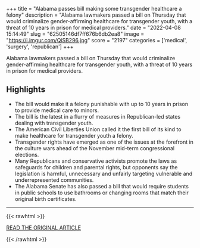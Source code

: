 +++
title = "Alabama passes bill making some transgender healthcare a felony"
description = "Alabama lawmakers passed a bill on Thursday that would criminalize gender-affirming healthcare for transgender youth, with a threat of 10 years in prison for medical providers."
date = "2022-04-08 15:14:49"
slug = "62505146df7ff676b6db2ea8"
image = "https://i.imgur.com/QiSB296.jpg"
score = "2197"
categories = ['medical', 'surgery', 'republican']
+++

Alabama lawmakers passed a bill on Thursday that would criminalize gender-affirming healthcare for transgender youth, with a threat of 10 years in prison for medical providers.

## Highlights

- The bill would make it a felony punishable with up to 10 years in prison to provide medical care to minors.
- The bill is the latest in a flurry of measures in Republican-led states dealing with transgender youth.
- The American Civil Liberties Union called it the first bill of its kind to make healthcare for transgender youth a felony.
- Transgender rights have emerged as one of the issues at the forefront in the culture wars ahead of the November mid-term congressional elections.
- Many Republicans and conservative activists promote the laws as safeguards for children and parental rights, but opponents say the legislation is harmful, unnecessary and unfairly targeting vulnerable and underrepresented communities.
- The Alabama Senate has also passed a bill that would require students in public schools to use bathrooms or changing rooms that match their original birth certificates.

---

{{< rawhtml >}}
  <p class="article-category">
    <a target="_blank" href="https://www.reuters.com/legal/litigation/alabama-lawmakers-pass-bill-criminalizing-transgender-healthcare-2022-04-07/">READ THE ORIGINAL ARTICLE</a>
  </p>
{{< /rawhtml >}}
